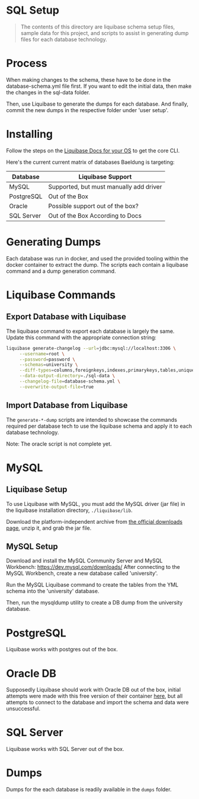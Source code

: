 # SQL Setup
> The contents of this directory are liquibase schema setup files,
> sample data for this project, and scripts to assist in generating dump files for each database technology.

# Process
When making changes to the schema, these have to be done in the database-schema.yml file first. If you want to edit the initial data, then make the changes in the sql-data folder.

Then, use Liquibase to generate the dumps for each database. And finally, commit the new dumps in the respective folder under 'user setup'.

# Installing

Follow the steps on the [Liquibase Docs for your OS](https://docs.liquibase.com/start/install/home.html) to get the core CLI.

Here's the current current matrix of databases Baeldung is targeting:

| Database   | Liquibase Support                       |
|------------|-----------------------------------------|
| MySQL      | Supported, but must manually add driver |
| PostgreSQL | Out of the Box                          |
| Oracle     | Possible support out of the box?        |
| SQL Server | Out of the Box According to Docs        |

# Generating Dumps

Each database was run in docker, and used the provided tooling within the docker container to extract the dump.
The scripts each contain a liquibase command and a dump generation command.

# Liquibase Commands

## Export Database with Liquibase

The liquibase command to export each database is largely the same. Update this command with the appropriate connection string:

```bash
liquibase generate-changelog --url=jdbc:mysql://localhost:3306 \
     --username=root \
     --password=password \
     --schemas=university \
     --diff-types=columns,foreignkeys,indexes,primarykeys,tables,uniqueconstraints,views,sequences,data \
     --data-output-directory=./sql-data \
     --changelog-file=database-schema.yml \
     --overwrite-output-file=true
```

## Import Database from Liquibase

The `generate-*-dump` scripts are intended to showcase the commands required per database tech to use the liquibase schema
and apply it to each database technology.

Note: The oracle script is not complete yet.

# MySQL

## Liquibase Setup
To use Liquibase with MySQL, you must add the MySQL driver (jar file) in the liquibase installation directory, `./liquibase/lib`.

Download the platform-independent archive from [the official downloads page](https://dev.mysql.com/downloads/connector/j/), unzip it, and grab the jar file.

## MySQL Setup

Download and install the MySQL Community Server and MySQL Workbench: https://dev.mysql.com/downloads/ After connecting to the MySQL Workbench, create a new database called 'university'.

Run the MySQL Liquibase command to create the tables from the YML schema into the 'university' database.

Then, run the mysqldump utility to create a DB dump from the university database. 

# PostgreSQL

Liquibase works with postgres out of the box.

# Oracle DB

Supposedly Liquibase should work with Oracle DB out of the box, initial attempts were made with this free version of their container [here](https://container-registry.oracle.com/ords/f?p=113:4:101629893045627:::RP,4:P4_REPOSITORY,AI_REPOSITORY,P4_REPOSITORY_NAME,AI_REPOSITORY_NAME:1863,1863,Oracle%20Database%20Free,Oracle%20Database%20Free&cs=3twiMjqN3EOSBKzXHBgMMaAo2j4hCTCd2AQ1jFYpQV7qHYFJmydU4adDMtYETB3n43WxXP7fuLAAbU2ZSD7hLsg),
but all attempts to connect to the database and import the schema and data were unsuccessful.

# SQL Server

Liquibase works with SQL Server out of the box.

# Dumps

Dumps for the each database is readily available in the `dumps` folder.
